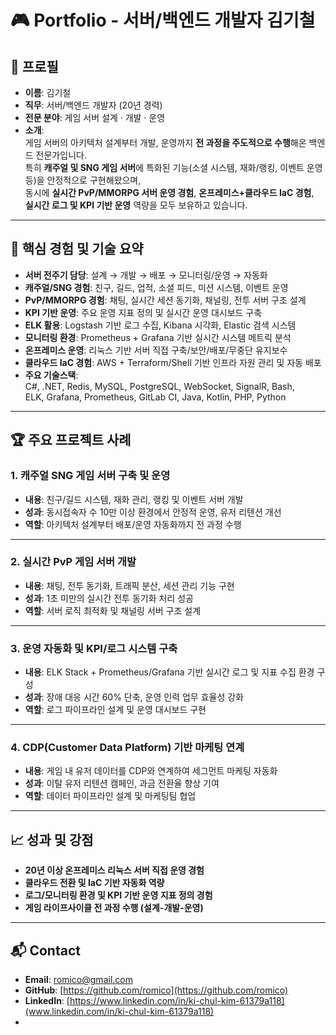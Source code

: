 # 🎮 Portfolio - 서버/백엔드 개발자 김기철

## 👤 프로필
- **이름**: 김기철  
- **직무**: 서버/백엔드 개발자 (20년 경력)  
- **전문 분야**: 게임 서버 설계 · 개발 · 운영  
- **소개**:  
  게임 서버의 아키텍처 설계부터 개발, 운영까지 **전 과정을 주도적으로 수행**해온 백엔드 전문가입니다.  
  특히 **캐주얼 및 SNG 게임 서버**에 특화된 기능(소셜 시스템, 재화/랭킹, 이벤트 운영 등)을 안정적으로 구현해왔으며,  
  동시에 **실시간 PvP/MMORPG 서버 운영 경험**, **온프레미스+클라우드 IaC 경험**,  
  **실시간 로그 및 KPI 기반 운영** 역량을 모두 보유하고 있습니다.  

---

## 🚀 핵심 경험 및 기술 요약

- **서버 전주기 담당**: 설계 → 개발 → 배포 → 모니터링/운영 → 자동화  
- **캐주얼/SNG 경험**: 친구, 길드, 업적, 소셜 피드, 미션 시스템, 이벤트 운영  
- **PvP/MMORPG 경험**: 채팅, 실시간 세션 동기화, 채널링, 전투 서버 구조 설계  
- **KPI 기반 운영**: 주요 운영 지표 정의 및 실시간 운영 대시보드 구축  
- **ELK 활용**: Logstash 기반 로그 수집, Kibana 시각화, Elastic 검색 시스템  
- **모니터링 환경**: Prometheus + Grafana 기반 실시간 시스템 메트릭 분석  
- **온프레미스 운영**: 리눅스 기반 서버 직접 구축/보안/배포/무중단 유지보수  
- **클라우드 IaC 경험**: AWS + Terraform/Shell 기반 인프라 자원 관리 및 자동 배포  
- **주요 기술스택**:  
  C#, .NET, Redis, MySQL, PostgreSQL, WebSocket, SignalR, Bash,  
  ELK, Grafana, Prometheus, GitLab CI, Java, Kotlin, PHP, Python  

---

## 🏆 주요 프로젝트 사례

### 1. 캐주얼 SNG 게임 서버 구축 및 운영
- **내용**: 친구/길드 시스템, 재화 관리, 랭킹 및 이벤트 서버 개발  
- **성과**: 동시접속자 수 10만 이상 환경에서 안정적 운영, 유저 리텐션 개선  
- **역할**: 아키텍처 설계부터 배포/운영 자동화까지 전 과정 수행  

---

### 2. 실시간 PvP 게임 서버 개발
- **내용**: 채팅, 전투 동기화, 트래픽 분산, 세션 관리 기능 구현  
- **성과**: 1초 미만의 실시간 전투 동기화 처리 성공  
- **역할**: 서버 로직 최적화 및 채널링 서버 구조 설계  

---

### 3. 운영 자동화 및 KPI/로그 시스템 구축
- **내용**: ELK Stack + Prometheus/Grafana 기반 실시간 로그 및 지표 수집 환경 구성  
- **성과**: 장애 대응 시간 60% 단축, 운영 인력 업무 효율성 강화  
- **역할**: 로그 파이프라인 설계 및 운영 대시보드 구현  

---

### 4. CDP(Customer Data Platform) 기반 마케팅 연계
- **내용**: 게임 내 유저 데이터를 CDP와 연계하여 세그먼트 마케팅 자동화  
- **성과**: 이탈 유저 리텐션 캠페인, 과금 전환율 향상 기여  
- **역할**: 데이터 파이프라인 설계 및 마케팅팀 협업  

---

## 📈 성과 및 강점
- **20년 이상 온프레미스 리눅스 서버 직접 운영 경험**  
- **클라우드 전환 및 IaC 기반 자동화 역량**  
- **로그/모니터링 환경 및 KPI 기반 운영 지표 정의 경험**  
- **게임 라이프사이클 전 과정 수행 (설계-개발-운영)**  

---

## 📬 Contact
- **Email**: romico@gmail.com  
- **GitHub**: [https://github.com/romico](https://github.com/romico)  
- **LinkedIn**: [https://www.linkedin.com/in/ki-chul-kim-61379a118](www.linkedin.com/in/ki-chul-kim-61379a118)  
- 
